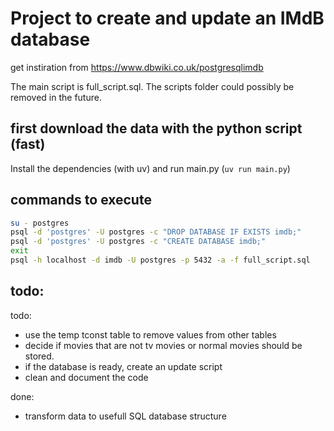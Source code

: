 # Project to create and update an IMdB database

get instiration from https://www.dbwiki.co.uk/postgresqlimdb

The main script is full_script.sql. The scripts folder could possibly be removed in the future.

## first download the data with the python script (fast)

Install the dependencies (with uv) and run main.py (`uv run main.py`)

## commands to execute

```bash
su - postgres
psql -d 'postgres' -U postgres -c "DROP DATABASE IF EXISTS imdb;"
psql -d 'postgres' -U postgres -c "CREATE DATABASE imdb;"
exit
psql -h localhost -d imdb -U postgres -p 5432 -a -f full_script.sql
```


## todo:

todo:

- use the temp tconst table to remove values from other tables
- decide if movies that are not tv movies or normal movies should be stored.
- if the database is ready, create an update script
- clean and document the code

done:

- transform data to usefull SQL database structure
